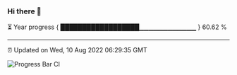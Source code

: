 ### Hi there 👋

⏳ Year progress { ██████████████████▁▁▁▁▁▁▁▁▁▁▁▁ } 60.62 %

---

⏰ Updated on Wed, 10 Aug 2022 06:29:35 GMT

![Progress Bar CI](https://github.com/ZhaoGui/ZhaoGui/workflows/Progress%20Bar%20CI/badge.svg)
